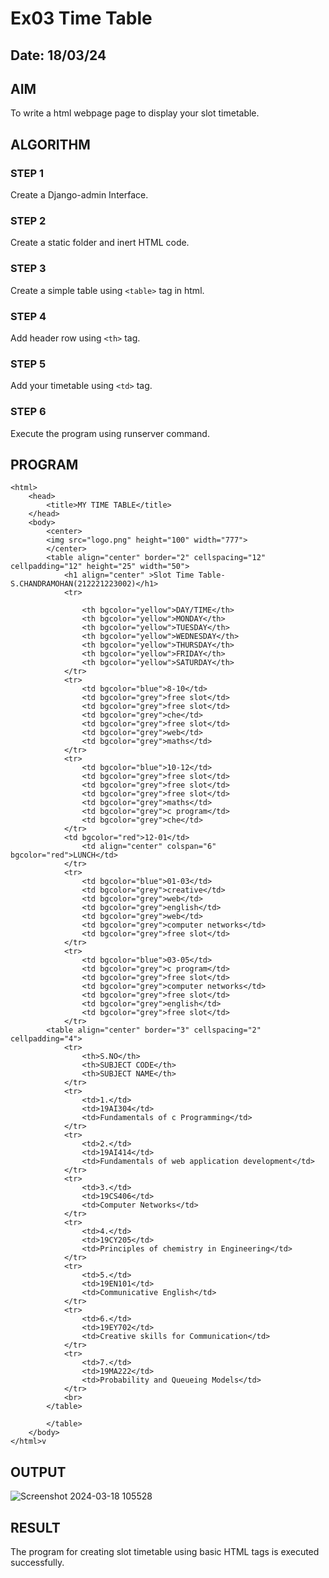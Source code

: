 # Ex03 Time Table
## Date: 18/03/24

## AIM
To write a html webpage page to display your slot timetable.

## ALGORITHM
### STEP 1
Create a Django-admin Interface.

### STEP 2
Create a static folder and inert HTML code.

### STEP 3
Create a simple table using ```<table>``` tag in html.

### STEP 4
Add header row using ```<th>``` tag.

### STEP 5
Add your timetable using ```<td>``` tag.

### STEP 6
Execute the program using runserver command.

## PROGRAM
```
<html>
    <head>
        <title>MY TIME TABLE</title>
    </head>
    <body>
        <center>
        <img src="logo.png" height="100" width="777">
        </center>
        <table align="center" border="2" cellspacing="12" cellpadding="12" height="25" width="50">
            <h1 align="center" >Slot Time Table-S.CHANDRAMOHAN(212221223002)</h1>
            <tr>
            
                <th bgcolor="yellow">DAY/TIME</th>
                <th bgcolor="yellow">MONDAY</th> 
                <th bgcolor="yellow">TUESDAY</th>
                <th bgcolor="yellow">WEDNESDAY</th>
                <th bgcolor="yellow">THURSDAY</th>
                <th bgcolor="yellow">FRIDAY</th>
                <th bgcolor="yellow">SATURDAY</th>
            </tr>
            <tr>
                <td bgcolor="blue">8-10</td>
                <td bgcolor="grey">free slot</td>
                <td bgcolor="grey">free slot</td>
                <td bgcolor="grey">che</td>
                <td bgcolor="grey">free slot</td>
                <td bgcolor="grey">web</td>
                <td bgcolor="grey">maths</td>
            </tr>
            <tr>
                <td bgcolor="blue">10-12</td>
                <td bgcolor="grey">free slot</td>
                <td bgcolor="grey">free slot</td>
                <td bgcolor="grey">free slot</td>
                <td bgcolor="grey">maths</td>
                <td bgcolor="grey">c program</td>
                <td bgcolor="grey">che</td>
            </tr>
            <td bgcolor="red">12-01</td>
                <td align="center" colspan="6" bgcolor="red">LUNCH</td>
            </tr>
            <tr>
                <td bgcolor="blue">01-03</td>
                <td bgcolor="grey">creative</td>
                <td bgcolor="grey">web</td>
                <td bgcolor="grey">english</td>
                <td bgcolor="grey">web</td>
                <td bgcolor="grey">computer networks</td>
                <td bgcolor="grey">free slot</td>
            </tr>
            <tr>
                <td bgcolor="blue">03-05</td>
                <td bgcolor="grey">c program</td>
                <td bgcolor="grey">free slot</td>
                <td bgcolor="grey">computer networks</td>
                <td bgcolor="grey">free slot</td>
                <td bgcolor="grey">english</td>
                <td bgcolor="grey">free slot</td>
            </tr>
        <table align="center" border="3" cellspacing="2" cellpadding="4">
            <tr>
                <th>S.NO</th>
                <th>SUBJECT CODE</th>
                <th>SUBJECT NAME</th>
            </tr>
            <tr>
                <td>1.</td>
                <td>19AI304</td>
                <td>Fundamentals of c Programming</td>
            </tr>
            <tr>
                <td>2.</td>
                <td>19AI414</td>
                <td>Fundamentals of web application development</td>
            </tr>
            <tr>
                <td>3.</td>
                <td>19CS406</td>
                <td>Computer Networks</td>
            </tr>
            <tr>
                <td>4.</td>
                <td>19CY205</td>
                <td>Principles of chemistry in Engineering</td>
            </tr>
            <tr>
                <td>5.</td>
                <td>19EN101</td>
                <td>Communicative English</td>
            </tr>
            <tr>
                <td>6.</td>
                <td>19EY702</td>
                <td>Creative skills for Communication</td>
            </tr>
            <tr>
                <td>7.</td>
                <td>19MA222</td>
                <td>Probability and Queueing Models</td>
            </tr>
            <br>
        </table>

        </table>
    </body>
</html>v
```


## OUTPUT

![Screenshot 2024-03-18 105528](https://github.com/chandramohan3/slot/assets/142579775/4b545dd3-74b2-4f0b-ac88-86a3f58b497b)



## RESULT
The program for creating slot timetable using basic HTML tags is executed successfully.
